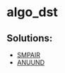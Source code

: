 # algo_dst

## Solutions:
- [SMPAIR](https://www.codechef.com/problems/SMPAIR)
- [ANUUND](https://www.codechef.com/problems/ANUUND)
